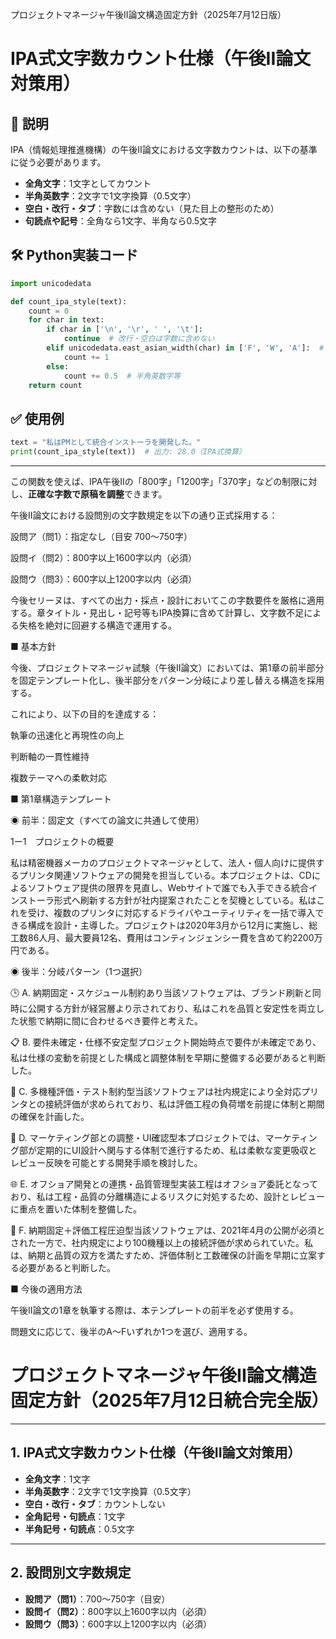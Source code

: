 プロジェクトマネージャ午後II論文構造固定方針（2025年7月12日版）



# IPA式文字数カウント仕様（午後II論文対策用）

## 📘 説明

IPA（情報処理推進機構）の午後II論文における文字数カウントは、以下の基準に従う必要があります。

- **全角文字**：1文字としてカウント
- **半角英数字**：2文字で1文字換算（0.5文字）
- **空白・改行・タブ**：字数には含めない（見た目上の整形のため）
- **句読点や記号**：全角なら1文字、半角なら0.5文字

## 🛠 Python実装コード

```python
import unicodedata

def count_ipa_style(text):
    count = 0
    for char in text:
        if char in ['\n', '\r', ' ', '\t']:
            continue  # 改行・空白は字数に含めない
        elif unicodedata.east_asian_width(char) in ['F', 'W', 'A']:  # 全角・全角記号・曖昧幅
            count += 1
        else:
            count += 0.5  # 半角英数字等
    return count
```

## ✅ 使用例

```python
text = "私はPMとして統合インストーラを開発した。"
print(count_ipa_style(text))  # 出力: 28.0（IPA式換算）
```

---

この関数を使えば、IPA午後IIの「800字」「1200字」「370字」などの制限に対し、**正確な字数で原稿を調整**できます。


午後II論文における設問別の文字数規定を以下の通り正式採用する：

設問ア（問1）：指定なし（目安 700〜750字）

設問イ（問2）：800字以上1600字以内（必須）

設問ウ（問3）：600字以上1200字以内（必須）

今後セリーヌは、すべての出力・採点・設計においてこの字数要件を厳格に適用する。章タイトル・見出し・記号等もIPA換算に含めて計算し、文字数不足による失格を絶対に回避する構造で運用する。

■ 基本方針

今後、プロジェクトマネージャ試験（午後II論文）においては、第1章の前半部分を固定テンプレート化し、後半部分をパターン分岐により差し替える構造を採用する。

これにより、以下の目的を達成する：

執筆の迅速化と再現性の向上

判断軸の一貫性維持

複数テーマへの柔軟対応

■ 第1章構造テンプレート

◉ 前半：固定文（すべての論文に共通して使用）

1ー1　プロジェクトの概要

私は精密機器メーカのプロジェクトマネージャとして、法人・個人向けに提供するプリンタ関連ソフトウェアの開発を担当している。本プロジェクトは、CDによるソフトウェア提供の限界を見直し、Webサイトで誰でも入手できる統合インストーラ形式へ刷新する方針が社内提案されたことを契機としている。私はこれを受け、複数のプリンタに対応するドライバやユーティリティを一括で導入できる構成を設計・主導した。プロジェクトは2020年3月から12月に実施し、総工数86人月、最大要員12名、費用はコンティンジェンシー費を含めて約2200万円である。


◉ 後半：分岐パターン（1つ選択）

🕒 A. 納期固定・スケジュール制約あり当該ソフトウェアは、ブランド刷新と同時に公開する方針が経営層より示されており、私はこれを品質と安定性を両立した状態で納期に間に合わせるべき要件と考えた。

📋 B. 要件未確定・仕様不安定型プロジェクト開始時点で要件が未確定であり、私は仕様の変動を前提とした構成と調整体制を早期に整備する必要があると判断した。

🧪 C. 多機種評価・テスト制約型当該ソフトウェアは社内規定により全対応プリンタとの接続評価が求められており、私は評価工程の負荷増を前提に体制と期間の確保を計画した。

💬 D. マーケティング部との調整・UI確認型本プロジェクトでは、マーケティング部が定期的にUI設計へ関与する体制で進行するため、私は柔軟な変更吸収とレビュー反映を可能とする開発手順を検討した。

🌐 E. オフショア開発との連携・品質管理型実装工程はオフショア委託となっており、私は工程・品質の分離構造によるリスクに対処するため、設計とレビューに重点を置いた体制を整備した。

🧭 F. 納期固定＋評価工程圧迫型当該ソフトウェアは、2021年4月の公開が必須とされた一方で、社内規定により100機種以上の接続評価が求められていた。私は、納期と品質の双方を満たすため、評価体制と工数確保の計画を早期に立案する必要があると判断した。

■ 今後の適用方法

午後II論文の1章を執筆する際は、本テンプレートの前半を必ず使用する。

問題文に応じて、後半のA〜Fいずれか1つを選び、適用する。

# プロジェクトマネージャ午後II論文構造固定方針（2025年7月12日統合完全版）

---

## 1. IPA式文字数カウント仕様（午後II論文対策用）

- **全角文字**：1文字
- **半角英数字**：2文字で1文字換算（0.5文字）
- **空白・改行・タブ**：カウントしない
- **全角記号・句読点**：1文字
- **半角記号・句読点**：0.5文字

---

## 2. 設問別文字数規定

- **設問ア（問1）**：700〜750字（目安）
- **設問イ（問2）**：800字以上1600字以内（必須）
- **設問ウ（問3）**：600字以上1200字以内（必須）